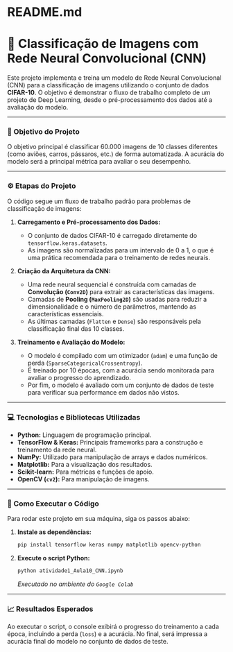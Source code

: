 # README.md
# 🚀 Classificação de Imagens com Rede Neural Convolucional (CNN)

Este projeto implementa e treina um modelo de Rede Neural Convolucional (CNN) para a classificação de imagens utilizando o conjunto de dados **CIFAR-10**. O objetivo é demonstrar o fluxo de trabalho completo de um projeto de Deep Learning, desde o pré-processamento dos dados até a avaliação do modelo.

---

### 🎯 Objetivo do Projeto

O objetivo principal é classificar 60.000 imagens de 10 classes diferentes (como aviões, carros, pássaros, etc.) de forma automatizada. A acurácia do modelo será a principal métrica para avaliar o seu desempenho.

---

### ⚙️ Etapas do Projeto

O código segue um fluxo de trabalho padrão para problemas de classificação de imagens:

1.  **Carregamento e Pré-processamento dos Dados:**
    * O conjunto de dados CIFAR-10 é carregado diretamente do `tensorflow.keras.datasets`.
    * As imagens são normalizadas para um intervalo de 0 a 1, o que é uma prática recomendada para o treinamento de redes neurais.

2.  **Criação da Arquitetura da CNN:**
    * Uma rede neural sequencial é construída com camadas de **Convolução (`Conv2D`)** para extrair as características das imagens.
    * Camadas de **Pooling (`MaxPooling2D`)** são usadas para reduzir a dimensionalidade e o número de parâmetros, mantendo as características essenciais.
    * As últimas camadas (`Flatten` e `Dense`) são responsáveis pela classificação final das 10 classes.

3.  **Treinamento e Avaliação do Modelo:**
    * O modelo é compilado com um otimizador (`adam`) e uma função de perda (`SparseCategoricalCrossentropy`).
    * É treinado por 10 épocas, com a acurácia sendo monitorada para avaliar o progresso do aprendizado.
    * Por fim, o modelo é avaliado com um conjunto de dados de teste para verificar sua performance em dados não vistos.

---

### 💻 Tecnologias e Bibliotecas Utilizadas

* **Python:** Linguagem de programação principal.
* **TensorFlow & Keras:** Principais frameworks para a construção e treinamento da rede neural.
* **NumPy:** Utilizado para manipulação de arrays e dados numéricos.
* **Matplotlib:** Para a visualização dos resultados.
* **Scikit-learn:** Para métricas e funções de apoio.
* **OpenCV (`cv2`):** Para manipulação de imagens.

---

### 📄 Como Executar o Código

Para rodar este projeto em sua máquina, siga os passos abaixo:

1.  **Instale as dependências:**
    ```bash
    pip install tensorflow keras numpy matplotlib opencv-python
    ```
    
2.  **Execute o script Python:**
    ```bash
    python atividade1_Aula10_CNN.ipynb
    ```
    *Executado no ambiente do `Google Colab`*

---

### 📈 Resultados Esperados

Ao executar o script, o console exibirá o progresso do treinamento a cada época, incluindo a perda (`loss`) e a acurácia. No final, será impressa a acurácia final do modelo no conjunto de dados de teste.
